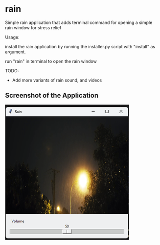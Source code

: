 # rain
Simple rain application that adds terminal command for opening a simple rain window for stress relief

Usage:

install the rain application by running the installer.py script with "install" as argument.

run "rain" in terminal to open the rain window

TODO:
* Add more variants of rain sound, and videos

## Screenshot of the Application
![Rain](resources/screenshot.png)
